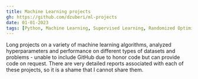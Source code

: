 ```yaml
---
title: Machine Learning projects
gh: https://github.com/dzuberi/ml-projects
date: 01-01-2023
tags: [Python, Machine Learning, Supervised Learning, Randomized Optimization, Unsupervised Learning, Reinforcement Learning]
---
```


Long projects on a variety of machine learning algorithms, analyzed hyperparameters and performance on different types of datasets and problems - unable to include GitHub due to honor code  but can provide code on request. There are very detailed reports associated with each of these projects, so it is a shame that I cannot share them.
